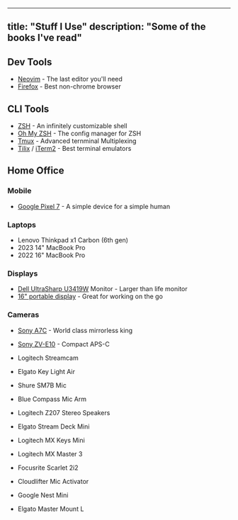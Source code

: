 
---
title: "Stuff I Use"
description: "Some of the books I've read"
---

## Dev Tools
- [Neovim](https://github.com/neovim/neovim) - The last editor you'll need 
- [Firefox](https://www.mozilla.org/en-US/firefox/new/) - Best non-chrome browser 


## CLI Tools 
- [ZSH](https://github.com/ohmyzsh/ohmyzsh/wiki/Installing-ZSH) - An infinitely customizable shell 
- [Oh My ZSH](https://ohmyz.sh/) - The config manager for ZSH 
- [Tmux](https://github.com/tmux/tmux) - Advanced ternminal Multiplexing
- [Tilix](https://github.com/gnunn1/tilix) / [iTerm2](https://iterm2.com/) - Best terminal emulators 


## Home Office
### Mobile 
- [Google Pixel 7](https://store.google.com/us/product/pixel_7) - A simple device for a simple human

### Laptops
- Lenovo Thinkpad x1 Carbon (6th gen)
- 2023 14" MacBook Pro
- 2022 16" MacBook Pro

### Displays
- [Dell UltraSharp U3419W](https://www.dell.com/ae/business/p/dell-u3419w-monitor/pd) Monitor - Larger than life monitor
- [16" portable display](https://www.aliexpress.com/item/1005004508875049.html) - Great for working on the go

### Cameras 
- [Sony A7C](https://electronics.sony.com/imaging/interchangeable-lens-cameras/all-interchangeable-lens-cameras/p/ilce7c-b) -  World class mirrorless king
- [Sony ZV-E10](https://electronics.sony.com/imaging/interchangeable-lens-cameras/aps-c/p/ilczve10-b) - Compact APS-C

- Logitech Streamcam 
- Elgato Key Light Air 
- Shure SM7B Mic
- Blue Compass Mic Arm 
- Logitech Z207 Stereo Speakers 
- Elgato Stream Deck Mini 
- Logitech MX Keys Mini 
- Logitech MX Master 3 
- Focusrite Scarlet 2i2 
- Cloudlifter Mic Activator 
- Google Nest Mini 
- Elgato Master Mount L

